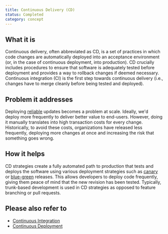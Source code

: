 ```yaml
---
title: Continuous Delivery (CD)
status: Completed
category: concept
---
```


## What it is
Continuous delivery, often abbreviated as  CD, is a set of practices in which code changes are automatically deployed into an acceptance environment (or, in the case of continuous deployment, into production). CD crucially includes procedures to ensure that software is adequately tested before deployment and provides a way to rollback changes if deemed necessary. Continuous integration (CI) is the first step towards continuous delivery (i.e., changes have to merge cleanly before being tested and deployed).

## Problem it addresses
Deploying [reliable](/reliability/) updates becomes a problem at scale. Ideally, we'd deploy more frequently to deliver better value to end-users. However, doing it manually translates into high transaction costs for every change. Historically, to avoid these costs, organizations have released less frequently, deploying more changes at once and increasing the risk that something goes wrong.

## How it helps
CD strategies create a fully automated path to production that tests and deploys the software using various deployment strategies such as [canary](/canary_deployment/) or [blue-green](/blue_green_deployment/) releases. This allows developers to deploy code frequently,  giving them peace of mind that the new revision has been tested. Typically, trunk-based development is used in CD strategies as opposed to feature branching or pull requests.

## Please also refer to
* [Continuous Integration](/continuous_integration/)
* [Continuous Deployment](/continuous_deployment/)


